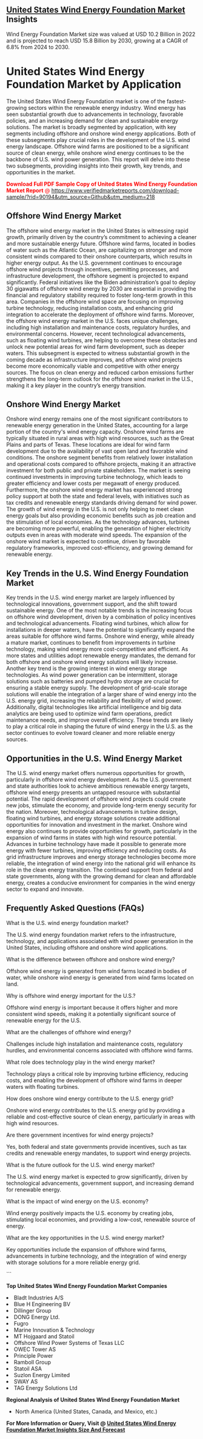 <h2><a href="https://www.verifiedmarketreports.com/download-sample/?rid=90194&amp;utm_source=Github&amp;utm_medium=218" target="_blank">United States Wind Energy Foundation Market</a> Insights</h2><p>Wind Energy Foundation Market size was valued at USD 10.2 Billion in 2022 and is projected to reach USD 15.8 Billion by 2030, growing at a CAGR of 6.8% from 2024 to 2030.</p><p> <h1>United States Wind Energy Foundation Market by Application</h1> <p>The United States Wind Energy Foundation market is one of the fastest-growing sectors within the renewable energy industry. Wind energy has seen substantial growth due to advancements in technology, favorable policies, and an increasing demand for clean and sustainable energy solutions. The market is broadly segmented by application, with key segments including offshore and onshore wind energy applications. Both of these subsegments play crucial roles in the development of the U.S. wind energy landscape. Offshore wind farms are positioned to be a significant source of clean energy, while onshore wind energy continues to be the backbone of U.S. wind power generation. This report will delve into these two subsegments, providing insights into their growth, key trends, and opportunities in the market. <p><span class=""><span style="color: #ff0000;"><strong>Download Full PDF Sample Copy of United States Wind Energy Foundation Market Report</strong> @ </span><a href="https://www.verifiedmarketreports.com/download-sample/?rid=90194&amp;utm_source=Github&amp;utm_medium=218" target="_blank">https://www.verifiedmarketreports.com/download-sample/?rid=90194&amp;utm_source=Github&amp;utm_medium=218</a></span></p></p> <h2>Offshore Wind Energy Market</h2> <p>The offshore wind energy market in the United States is witnessing rapid growth, primarily driven by the country’s commitment to achieving a cleaner and more sustainable energy future. Offshore wind farms, located in bodies of water such as the Atlantic Ocean, are capitalizing on stronger and more consistent winds compared to their onshore counterparts, which results in higher energy output. As the U.S. government continues to encourage offshore wind projects through incentives, permitting processes, and infrastructure development, the offshore segment is projected to expand significantly. Federal initiatives like the Biden administration’s goal to deploy 30 gigawatts of offshore wind energy by 2030 are essential in providing the financial and regulatory stability required to foster long-term growth in this area. Companies in the offshore wind space are focusing on improving turbine technology, reducing installation costs, and enhancing grid integration to accelerate the deployment of offshore wind farms. Moreover, the offshore wind energy market in the U.S. faces unique challenges, including high installation and maintenance costs, regulatory hurdles, and environmental concerns. However, recent technological advancements, such as floating wind turbines, are helping to overcome these obstacles and unlock new potential areas for wind farm development, such as deeper waters. This subsegment is expected to witness substantial growth in the coming decade as infrastructure improves, and offshore wind projects become more economically viable and competitive with other energy sources. The focus on clean energy and reduced carbon emissions further strengthens the long-term outlook for the offshore wind market in the U.S., making it a key player in the country’s energy transition. <h2>Onshore Wind Energy Market</h2> <p>Onshore wind energy remains one of the most significant contributors to renewable energy generation in the United States, accounting for a large portion of the country's wind energy capacity. Onshore wind farms are typically situated in rural areas with high wind resources, such as the Great Plains and parts of Texas. These locations are ideal for wind farm development due to the availability of vast open land and favorable wind conditions. The onshore segment benefits from relatively lower installation and operational costs compared to offshore projects, making it an attractive investment for both public and private stakeholders. The market is seeing continued investments in improving turbine technology, which leads to greater efficiency and lower costs per megawatt of energy produced. Furthermore, the onshore wind energy market has experienced strong policy support at both the state and federal levels, with initiatives such as tax credits and renewable energy standards driving demand for wind power. The growth of wind energy in the U.S. is not only helping to meet clean energy goals but also providing economic benefits such as job creation and the stimulation of local economies. As the technology advances, turbines are becoming more powerful, enabling the generation of higher electricity outputs even in areas with moderate wind speeds. The expansion of the onshore wind market is expected to continue, driven by favorable regulatory frameworks, improved cost-efficiency, and growing demand for renewable energy. <h2>Key Trends in the U.S. Wind Energy Foundation Market</h2> <p>Key trends in the U.S. wind energy market are largely influenced by technological innovations, government support, and the shift toward sustainable energy. One of the most notable trends is the increasing focus on offshore wind development, driven by a combination of policy incentives and technological advancements. Floating wind turbines, which allow for installations in deeper waters, have the potential to significantly expand the areas suitable for offshore wind farms. Onshore wind energy, while already a mature market, continues to benefit from improvements in turbine technology, making wind energy more cost-competitive and efficient. As more states and utilities adopt renewable energy mandates, the demand for both offshore and onshore wind energy solutions will likely increase. Another key trend is the growing interest in wind energy storage technologies. As wind power generation can be intermittent, storage solutions such as batteries and pumped hydro storage are crucial for ensuring a stable energy supply. The development of grid-scale storage solutions will enable the integration of a larger share of wind energy into the U.S. energy grid, increasing the reliability and flexibility of wind power. Additionally, digital technologies like artificial intelligence and big data analytics are being used to optimize wind farm operations, predict maintenance needs, and improve overall efficiency. These trends are likely to play a critical role in shaping the future of wind energy in the U.S. as the sector continues to evolve toward cleaner and more reliable energy sources. <h2>Opportunities in the U.S. Wind Energy Market</h2> <p>The U.S. wind energy market offers numerous opportunities for growth, particularly in offshore wind energy development. As the U.S. government and state authorities look to achieve ambitious renewable energy targets, offshore wind energy presents an untapped resource with substantial potential. The rapid development of offshore wind projects could create new jobs, stimulate the economy, and provide long-term energy security for the nation. Moreover, technological advancements in turbine design, floating wind turbines, and energy storage solutions create additional opportunities for innovation and investment in the market. Onshore wind energy also continues to provide opportunities for growth, particularly in the expansion of wind farms in states with high wind resource potential. Advances in turbine technology have made it possible to generate more energy with fewer turbines, improving efficiency and reducing costs. As grid infrastructure improves and energy storage technologies become more reliable, the integration of wind energy into the national grid will enhance its role in the clean energy transition. The continued support from federal and state governments, along with the growing demand for clean and affordable energy, creates a conducive environment for companies in the wind energy sector to expand and innovate. <h2>Frequently Asked Questions (FAQs)</h2> <p>What is the U.S. wind energy foundation market? </p> <p>The U.S. wind energy foundation market refers to the infrastructure, technology, and applications associated with wind power generation in the United States, including offshore and onshore wind applications.</p> <p>What is the difference between offshore and onshore wind energy? </p> <p>Offshore wind energy is generated from wind farms located in bodies of water, while onshore wind energy is generated from wind farms located on land.</p> <p>Why is offshore wind energy important for the U.S.? </p> <p>Offshore wind energy is important because it offers higher and more consistent wind speeds, making it a potentially significant source of renewable energy for the U.S.</p> <p>What are the challenges of offshore wind energy? </p> <p>Challenges include high installation and maintenance costs, regulatory hurdles, and environmental concerns associated with offshore wind farms.</p> <p>What role does technology play in the wind energy market? </p> <p>Technology plays a critical role by improving turbine efficiency, reducing costs, and enabling the development of offshore wind farms in deeper waters with floating turbines.</p> <p>How does onshore wind energy contribute to the U.S. energy grid? </p> <p>Onshore wind energy contributes to the U.S. energy grid by providing a reliable and cost-effective source of clean energy, particularly in areas with high wind resources.</p> <p>Are there government incentives for wind energy projects? </p> <p>Yes, both federal and state governments provide incentives, such as tax credits and renewable energy mandates, to support wind energy projects.</p> <p>What is the future outlook for the U.S. wind energy market? </p> <p>The U.S. wind energy market is expected to grow significantly, driven by technological advancements, government support, and increasing demand for renewable energy.</p> <p>What is the impact of wind energy on the U.S. economy? </p> <p>Wind energy positively impacts the U.S. economy by creating jobs, stimulating local economies, and providing a low-cost, renewable source of energy.</p> <p>What are the key opportunities in the U.S. wind energy market? </p> <p>Key opportunities include the expansion of offshore wind farms, advancements in turbine technology, and the integration of wind energy with storage solutions for a more reliable energy grid.</p> ```</p><p><strong>Top United States Wind Energy Foundation Market Companies</strong></p><div data-test-id=""><p><li>Bladt Industries A/S</li><li> Blue H Engineering BV</li><li> Dillinger Group</li><li> DONG Energy Ltd.</li><li> Fugro</li><li> Marine Innovation & Technology</li><li> MT Hojgaard and Statoil</li><li> Offshore Wind Power Systems of Texas LLC</li><li> OWEC Tower AS</li><li> Principle Power</li><li> Ramboll Group</li><li> Statoil ASA</li><li> Suzlon Energy Limited</li><li> SWAY AS</li><li> TAG Energy Solutions Ltd</li></p><div><strong>Regional Analysis of&nbsp;United States Wind Energy Foundation Market</strong></div><ul><li dir="ltr"><p dir="ltr">North America&nbsp;(United States, Canada, and Mexico, etc.)</p></li></ul><p><strong>For More Information or Query, Visit @&nbsp;</strong><strong><a href="https://www.verifiedmarketreports.com/product/global-wind-energy-foundation-market-growth-status-and-outlook-2019-2024/?utm_source=Github&amp;utm_medium=218" target="_blank">United States Wind Energy Foundation Market Insights Size And Forecast</a></strong></p></div>
